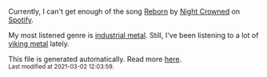 
  Currently, I can't get enough of the song <a href="https://open.spotify.com/track/1q5WjxA3z6xhk5q9vA9QKm">Reborn</a> by <a href="https://open.spotify.com/artist/5SErd5q1jffsYwFs3ssVJh">Night Crowned</a> on <a href="https://open.spotify.com/user/9qz2xtkur2fengfsdcq8dd907?si=kq2SVrUkSNe0z1NJjpt7kg">Spotify</a>.

  My most listened genre is <a href="https://duckduckgo.com/?q=industrial metal music">industrial metal</a>.
  Still, I've been listening to a lot of <a href="https://duckduckgo.com/?q=viking metal music">viking metal</a> lately.

  This file is generated automatically. Read more <a href="https://github.com/CodeF0x/CodeF0x/blob/master/IMPORTANT.md">here</a>.
  <br>
  <sub>Last modified at 2021-03-02 12:03:59.</sub>
  